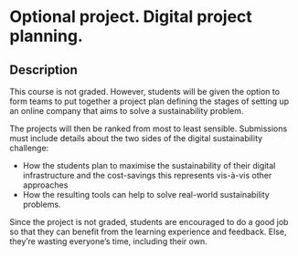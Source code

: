 # Optional project. Digital project planning.

## Description
This course is not graded. However, students will be given the option to form teams to put together a project plan defining the stages of setting up an online company that aims to solve a sustainability problem. 

The projects will then be ranked from most to least sensible. 
Submissions must include details about the two sides of the digital sustainability challenge:
*	How the students plan to maximise the sustainability of their digital infrastructure and the cost-savings this represents vis-à-vis other approaches
*	How the resulting tools can help to solve real-world sustainability problems.

Since the project is not graded, students are encouraged to do a good job so that they can benefit from the learning experience and feedback. Else, they’re wasting everyone’s time, including their own.

